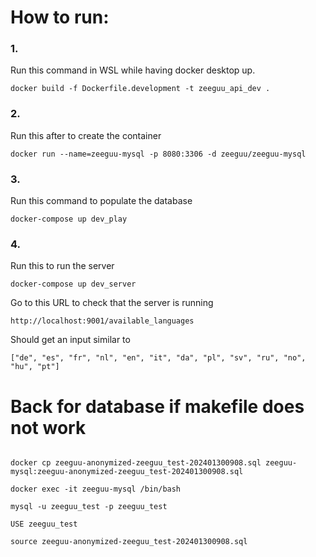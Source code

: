 

# How to run:

### 1. 
Run this command in WSL while having docker desktop up.

`` docker build -f Dockerfile.development -t zeeguu_api_dev . ``


### 2. 
Run this after to create the container

`` docker run --name=zeeguu-mysql -p 8080:3306 -d zeeguu/zeeguu-mysql `` 

### 3.
Run this command to populate the database

`` docker-compose up dev_play ``

### 4.
Run this to run the server

`` docker-compose up dev_server ``

Go to this URL to check that the server is running

`` http://localhost:9001/available_languages ``

Should get an input similar to 

`` ["de", "es", "fr", "nl", "en", "it", "da", "pl", "sv", "ru", "no", "hu", "pt"] ``


# Back for database if makefile does not work

````

docker cp zeeguu-anonymized-zeeguu_test-202401300908.sql zeeguu-mysql:zeeguu-anonymized-zeeguu_test-202401300908.sql

docker exec -it zeeguu-mysql /bin/bash

mysql -u zeeguu_test -p zeeguu_test

USE zeeguu_test

source zeeguu-anonymized-zeeguu_test-202401300908.sql

````